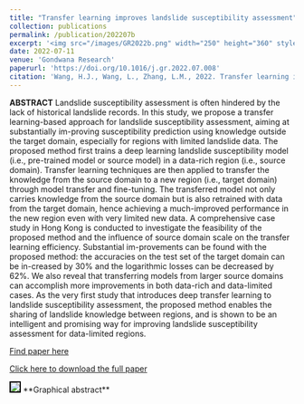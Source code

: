 ```yaml
---
title: "Transfer learning improves landslide susceptibility assessment"
collection: publications
permalink: /publication/202207b
excerpt: '<img src="/images/GR2022b.png" width="250" height="360" style="float:left"> <strong>Highlights:</strong><br> 1. We propose the first deep transfer learning approach for landslide susceptibility assessment. <br>2. Transfer learning improves landslide susceptibility assessment substantially. <br>3. Transfer learning resolves the data scarcity problem in landslide susceptibility assessment.<br>4. The influences of source region scale and target data size on transfer learning are quantified.'
date: 2022-07-11
venue: 'Gondwana Research'
paperurl: 'https://doi.org/10.1016/j.gr.2022.07.008'
citation: 'Wang, H.J., Wang, L., Zhang, L.M., 2022. Transfer learning improves landslide susceptibility assessment. <i>Gondwana Research</i>.'
---
```

**ABSTRACT**  Landslide susceptibility assessment is often hindered by the lack of historical landslide records. In this study, we propose a transfer learning-based approach for landslide susceptibility assessment, aiming at substantially im-proving susceptibility prediction using knowledge outside the target domain, especially for regions with limited landslide data. The proposed method first trains a deep learning landslide susceptibility model (i.e., pre-trained model or source model) in a data-rich region (i.e., source domain). Transfer learning techniques are then applied to transfer the knowledge from the source domain to a new region (i.e., target domain) through model transfer and fine-tuning. The transferred model not only carries knowledge from the source domain but is also retrained with data from the target domain, hence achieving a much-improved performance in the new region even with very limited new data. A comprehensive case study in Hong Kong is conducted to investigate the feasibility of the proposed method and the influence of source domain scale on the transfer learning efficiency. Substantial im-provements can be found with the proposed method: the accuracies on the test set of the target domain can be in-creased by 30% and the logarithmic losses can be decreased by 62%. We also reveal that transferring models from larger source domains can accomplish more improvements in both data-rich and data-limited cases. As the very first study that introduces deep transfer learning to landslide susceptibility assessment, the proposed method enables the sharing of landslide knowledge between regions, and is shown to be an intelligent and promising way for improving landslide susceptibility assessment for data-limited regions.

[Find paper here](https://doi.org/10.1016/j.gr.2022.07.008)

[Click here to download the full paper](https://github.com/cehjwang/cehjwang.github.io/raw/master/files/Wang-2022-Transfer%20learning%20improves%20landslide.pdf)

<img src="https://ars.els-cdn.com/content/image/1-s2.0-S1342937X22002131-ga1_lrg.jpg" style="border:2px solid black">
**Graphical abstract**
